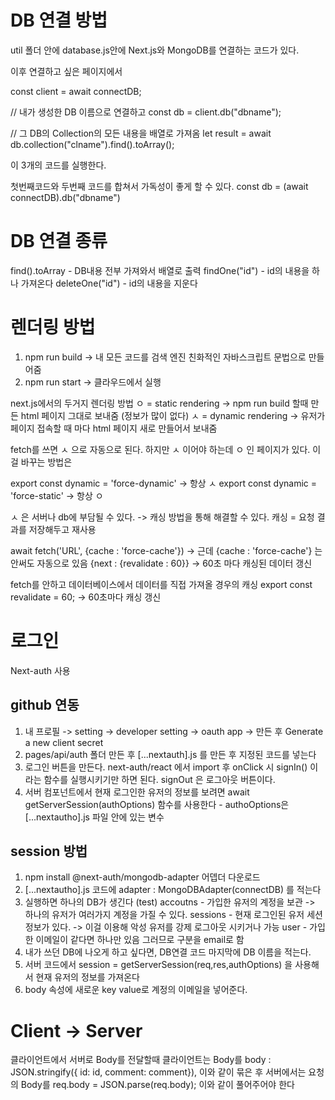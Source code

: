 # DB 연결 방법

util 폴더 안에 database.js안에 Next.js와 MongoDB를 연결하는 코드가 있다.

이후 연결하고 싶은 페이지에서

const client = await connectDB;

// 내가 생성한 DB 이름으로 연결하고
const db = client.db("dbname");

// 그 DB의 Collection의 모든 내용을 배열로 가져옴
let result = await db.collection("clname").find().toArray();

이 3개의 코드를 실행한다.

첫번째코드와 두번째 코드를 합쳐서 가독성이 좋게 할 수 있다.
const db = (await connectDB).db("dbname")

# DB 연결 종류

find().toArray - DB내용 전부 가져와서 배열로 출력
findOne("id") - id의 내용을 하나 가져온다
deleteOne("id") - id의 내용을 지운다

# 렌더링 방법

1. npm run build -> 내 모든 코드를 검색 엔진 친화적인 자바스크립트 문법으로 만들어줌
2. npm run start -> 클라우드에서 실행

next.js에서의 두거지 렌더링 방법
ㅇ = static rendering -> npm run build 할때 만든 html 페이지 그대로 보내줌 (정보가 많이 없다)
ㅅ = dynamic rendering -> 유저가 페이지 접속할 때 마다 html 페이지 새로 만들어서 보내줌

fetch를 쓰면 ㅅ 으로 자동으로 된다. 하지만 ㅅ 이어야 하는데 ㅇ 인 페이지가 있다. 이걸 바꾸는 방법은

export const dynamic = 'force-dynamic' -> 항상 ㅅ
export const dynamic = 'force-static' -> 항상 ㅇ

ㅅ 은 서버나 db에 부담될 수 있다. -> 캐싱 방법을 통해 해결할 수 있다.
캐싱 = 요청 결과를 저장해두고 재사용

await fetch('URL', {cache : 'force-cache'}) -> 근데 {cache : 'force-cache'} 는 안써도 자동으로 있음
{next : {revalidate : 60}} -> 60초 마다 캐싱된 데이터 갱신

fetch를 안하고 데이터베이스에서 데이터를 직접 가져올 경우의 캐싱
export const revalidate = 60; -> 60초마다 캐싱 갱신

# 로그인

Next-auth 사용

## github 연동

1. 내 프로필 -> setting -> developer setting -> oauth app -> 만든 후 Generate a new client secret
2. pages/api/auth 폴더 만든 후 [...nextauth].js 를 만든 후 지정된 코드를 넣는다
3. 로그인 버튼을 만든다. next-auth/react 에서 import 후 onClick 시 signIn() 이라는 함수를 실행시키기만 하면 된다. signOut 은 로그아웃 버튼이다.
4. 서버 컴포넌트에서 현재 로그인한 유저의 정보를 보려면 await getServerSession(authOptions) 함수를 사용한다 - authoOptions은 [...nextautho].js 파일 안에 있는 변수

## session 방법

1. npm install @next-auth/mongodb-adapter 어뎁더 다운로드
2. [...nextautho].js 코드에 adapter : MongoDBAdapter(connectDB) 를 적는다
3. 실행하면 하나의 DB가 생긴다 (test)
   accoutns - 가입한 유저의 계정을 보관 -> 하나의 유저가 여러가지 계정을 가질 수 있다.
   sessions - 현재 로그인된 유저 세션 정보가 있다. -> 이걸 이용해 악성 유저를 강제 로그아웃 시키거나 가능
   user - 가입한 이메일이 같다면 하나만 있음 그러므로 구분을 email로 함
4. 내가 쓰던 DB에 나오게 하고 싶다면, DB연결 코드 마지막에 DB 이름을 적는다.
5. 서버 코드에서 session = getServerSession(req,res,authOptions) 을 사용해서 현재 유저의 정보를 가져온다
6. body 속성에 새로운 key value로 계정의 이메일을 넣어준다.

# Client -> Server

클라이언트에서 서버로 Body를 전달할때
클라이언트는 Body를
body : JSON.stringify({ id: id, comment: comment}),
이와 같이 묶은 후
서버에서는 요청의 Body를
req.body = JSON.parse(req.body);
이와 같이 풀어주어야 한다

